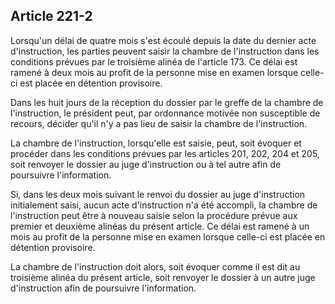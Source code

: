 Article 221-2
----
Lorsqu'un délai de quatre mois s'est écoulé depuis la date du dernier acte
d'instruction, les parties peuvent saisir la chambre de l'instruction dans les
conditions prévues par le troisième alinéa de l'article 173. Ce délai est ramené
à deux mois au profit de la personne mise en examen lorsque celle-ci est placée
en détention provisoire.

Dans les huit jours de la réception du dossier par le greffe de la chambre de
l'instruction, le président peut, par ordonnance motivée non susceptible de
recours, décider qu'il n'y a pas lieu de saisir la chambre de l'instruction.

La chambre de l'instruction, lorsqu'elle est saisie, peut, soit évoquer et
procéder dans les conditions prévues par les articles 201, 202, 204 et 205, soit
renvoyer le dossier au juge d'instruction ou à tel autre afin de poursuivre
l'information.

Si, dans les deux mois suivant le renvoi du dossier au juge d'instruction
initialement saisi, aucun acte d'instruction n'a été accompli, la chambre de
l'instruction peut être à nouveau saisie selon la procédure prévue aux premier
et deuxième alinéas du présent article. Ce délai est ramené à un mois au profit
de la personne mise en examen lorsque celle-ci est placée en détention
provisoire.

La chambre de l'instruction doit alors, soit évoquer comme il est dit au
troisième alinéa du présent article, soit renvoyer le dossier à un autre juge
d'instruction afin de poursuivre l'information.
